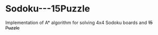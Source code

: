 # Sodoku---15Puzzle
Implementation of A* algorithm for solving 4x4 Sodoku boards and  ~~15 Puzzle~~

